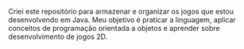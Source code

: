 Criei este repositório para armazenar e organizar os jogos que estou desenvolvendo em Java.
Meu objetivo é praticar a linguagem, aplicar conceitos de programação orientada a objetos e aprender sobre desenvolvimento de jogos 2D.
